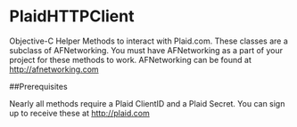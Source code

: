 PlaidHTTPClient
===============

Objective-C Helper Methods to interact with Plaid.com.  These classes are a subclass of AFNetworking.  You must have AFNetworking as a part of your project for these methods to work.  AFNetworking can be found at http://afnetworking.com

##Prerequisites

Nearly all methods require a Plaid ClientID and a Plaid Secret.  You can sign up to receive these at http://plaid.com
